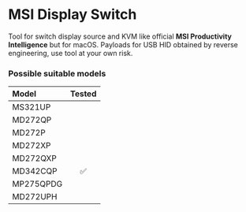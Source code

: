 # MSI Display Switch

Tool for switch display source and KVM like official **MSI Productivity Intelligence** but for macOS.
Payloads for USB HID obtained by reverse engineering, use tool at your own risk.

### Possible suitable models

| Model     |       Tested       |
|:----------|:------------------:|
| MS321UP   |                    |
| MD272QP   |                    |
| MD272P    |                    |
| MD272XP   |                    |
| MD272QXP  |                    |
| MD342CQP  | :white_check_mark: |
| MP275QPDG |                    |
| MD272UPH  |                    |
